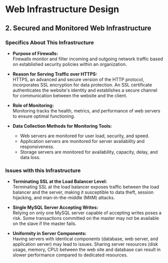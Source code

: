 # Web Infrastructure Design

## 2. Secured and Monitored Web Infrastructure

### Specifics About This Infrastructure

- **Purpose of Firewalls:** <br />
    Firewalls monitor and filter incoming and outgoing network traffic based on established security policies within an organization.

- **Reason for Serving Traffic over HTTPS:** <br />
    HTTPS, an advanced and secure version of the HTTP protocol, incorporates SSL encryption for data protection.
    An SSL certificate authenticates the website's identity and establishes a secure channel for communication between the website and the client.

- **Role of Monitoring:** <br />
    Monitoring tracks the health, metrics, and performance of web servers to ensure optimal functioning.

- **Data Collection Methods for Monitoring Tools:** <br />
    - Web servers are monitored for user load, security, and speed.
    - Application servers are monitored for server availability and responsiveness.
    - Storage servers are monitored for availability, capacity, delay, and data loss.

### Issues with this Infrastructure

- **Terminating SSL at the Load Balancer Level:** <br />
    Terminating SSL at the load balancer exposes traffic between the load balancer and the server, making it susceptible to data theft, session hijacking, and man-in-the-middle (MitM) attacks.

- **Single MySQL Server Accepting Writes:** <br />
    Relying on only one MySQL server capable of accepting writes poses a risk. Some transactions committed on the master may not be available on the slave if the master fails.

- **Uniformity in Server Components:** <br />
    Having servers with identical components (database, web server, and application server) may lead to issues. Sharing server resources (disk usage, memory, CPU) between the web site and database can result in slower performance compared to dedicated resources.
